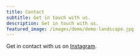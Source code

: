 ```yaml
---
title: Contact
subtitle: Get in touch with us.
description: Get in touch with us.
featured_image: /images/demo/demo-landscape.jpg
---
```


Get in contact with us on [Instagram](https://instagram.com).